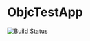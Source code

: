 # ObjcTestApp

[![Build Status](https://travis-ci.org/neogym/ObjcTestApp.svg?branch=master)](https://travis-ci.org/neogym/ObjcTestApp)


